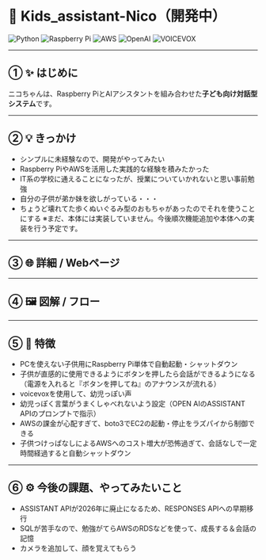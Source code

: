 # 🚀 Kids_assistant-Nico（開発中）

![Python](https://img.shields.io/badge/Python-3.11-blue?logo=python&logoColor=white)
![Raspberry Pi](https://img.shields.io/badge/RaspberryPi-yes-green?logo=raspberry-pi)
![AWS](https://img.shields.io/badge/AWS-EC2-orange?logo=amazon-aws)
![OpenAI](https://img.shields.io/badge/OpenAI-API-purple?logo=openai&logoColor=white)
![VOICEVOX](https://img.shields.io/badge/VOICEVOX-v1-pink)


<!--![プロジェクト画像](./images/demo.png)-->

---

## ① ✨ はじめに
ニコちゃんは、Raspberry PiとAIアシスタントを組み合わせた**子ども向け対話型システム**です。  

---

## ② 💡 きっかけ
- シンプルに未経験なので、開発がやってみたい
- Raspberry PiやAWSを活用した実践的な経験を積みたかった
- IT系の学校に通えることになったが、授業についていかれないと思い事前勉強
- 自分の子供が弟か妹を欲しがっている・・・
- ちょうど壊れてた歩くぬいぐるみ型のおもちゃがあったのでそれを使うことにする
  ※まだ、本体には実装していません。今後順次機能追加や本体への実装を行う予定です。

---

## ③ 🌐 詳細 / Webページ
<!--Notionで作成したプロジェクトページのリンクを貼ります。  -->
<!--[詳細はこちら](https://www.notion.so/your-page-url)-->

---

## ④ 🖼 図解 / フロー
<!--システム構成やフローを図で説明すると一目でわかります。  -->

<!--![システムフロー](./images/flow.png)-->

---

## ⑤ 🚀 特徴
- PCを使えない子供用にRaspberry Pi単体で自動起動・シャットダウン
- 子供が直感的に使用できるようにボタンを押したら会話ができるようになる
  （電源を入れると『ボタンを押してね』のアナウンスが流れる）
- voicevoxを使用して、幼児っぽい声
- 幼児っぽく言葉がうまくしゃべれないよう設定（OPEN AIのASSISTANT APIのプロンプトで指示）
- AWSの課金が心配すぎて、boto3でEC2の起動・停止をラズパイから制御できる
- 子供つけっぱなしによるAWSへのコスト増大が恐怖過ぎて、会話なしで一定時間経過すると自動シャットダウン

---

## ⑥ ⚙️ 今後の課題、やってみたいこと
- ASSISTANT APIが2026年に廃止になるため、RESPONSES APIへの早期移行
- SQLが苦手なので、勉強がてらAWSのRDSなどを使って、成長する＆会話の記憶
- カメラを追加して、顔を覚えてもらう


